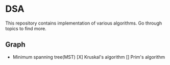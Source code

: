 # DSA

This repository contains implementation of various algorithms.
Go through topics to find more.

## Graph

* Minimum spanning tree(MST)
    [X] Kruskal's algorithm
    [] Prim's algorithm

